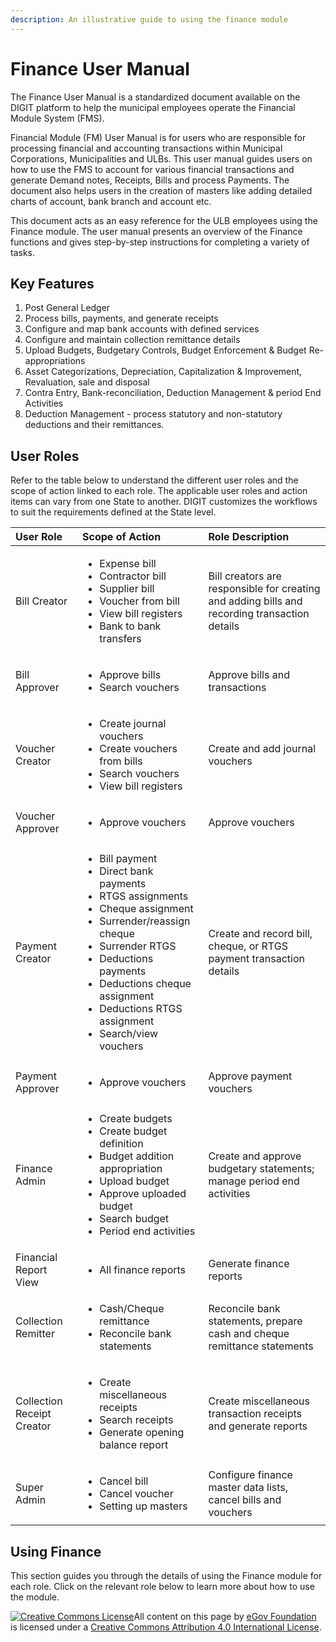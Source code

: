 ```yaml
---
description: An illustrative guide to using the finance module
---
```


# Finance User Manual

The Finance User Manual is a standardized document available on the DIGIT platform to help the municipal employees operate the Financial Module System \(FMS\). 

Financial Module \(FM\) User Manual is for users who are responsible for processing financial and accounting transactions within Municipal Corporations, Municipalities and ULBs. This user manual guides users on how to use the FMS to account for various financial transactions and generate Demand notes, Receipts, Bills and process Payments. The document also helps users in the creation of masters like adding detailed charts of account, bank branch and account etc.

This document acts as an easy reference for the ULB employees using the Finance module. The user manual presents an overview of the Finance functions and gives step-by-step instructions for completing a variety of tasks.

## Key Features

1. Post General Ledger
2. Process bills, payments, and generate receipts
3. Configure and map bank accounts with defined services 
4. Configure and maintain collection remittance details
5. Upload Budgets, Budgetary Controls, Budget Enforcement & Budget Re-appropriations
6. Asset Categorizations, Depreciation, Capitalization & Improvement, Revaluation, sale and disposal
7. Contra Entry, Bank-reconciliation, Deduction Management & period End Activities
8. Deduction Management - process statutory and non-statutory deductions and their remittances.

## User Roles

Refer to the table below to understand the different user roles and the scope of action linked to each role. The applicable user roles and action items can vary from one State to another. DIGIT customizes the workflows to suit the requirements defined at the State level.   


<table>
  <thead>
    <tr>
      <th style="text-align:left">User Role</th>
      <th style="text-align:left">Scope of Action</th>
      <th style="text-align:left">Role Description</th>
    </tr>
  </thead>
  <tbody>
    <tr>
      <td style="text-align:left">Bill Creator</td>
      <td style="text-align:left">
        <ul>
          <li>Expense bill</li>
          <li>Contractor bill</li>
          <li>Supplier bill</li>
          <li>Voucher from bill</li>
          <li>View bill registers</li>
          <li>Bank to bank transfers</li>
        </ul>
      </td>
      <td style="text-align:left">Bill creators are responsible for creating and adding bills and recording
        transaction details</td>
    </tr>
    <tr>
      <td style="text-align:left">Bill Approver</td>
      <td style="text-align:left">
        <ul>
          <li>Approve bills</li>
          <li>Search vouchers</li>
        </ul>
      </td>
      <td style="text-align:left">Approve bills and transactions</td>
    </tr>
    <tr>
      <td style="text-align:left">Voucher Creator</td>
      <td style="text-align:left">
        <ul>
          <li>Create journal vouchers</li>
          <li>Create vouchers from bills</li>
          <li>Search vouchers</li>
          <li>View bill registers</li>
        </ul>
      </td>
      <td style="text-align:left">Create and add journal vouchers</td>
    </tr>
    <tr>
      <td style="text-align:left">Voucher Approver</td>
      <td style="text-align:left">
        <ul>
          <li>Approve vouchers</li>
        </ul>
      </td>
      <td style="text-align:left">Approve vouchers</td>
    </tr>
    <tr>
      <td style="text-align:left">Payment Creator</td>
      <td style="text-align:left">
        <ul>
          <li>Bill payment</li>
          <li>Direct bank payments</li>
          <li>RTGS assignments</li>
          <li>Cheque assignment</li>
          <li>Surrender/reassign cheque</li>
          <li>Surrender RTGS</li>
          <li>Deductions payments</li>
          <li>Deductions cheque assignment</li>
          <li>Deductions RTGS assignment</li>
          <li>Search/view vouchers</li>
        </ul>
      </td>
      <td style="text-align:left">Create and record bill, cheque, or RTGS payment transaction details</td>
    </tr>
    <tr>
      <td style="text-align:left">Payment Approver</td>
      <td style="text-align:left">
        <ul>
          <li>Approve vouchers</li>
        </ul>
      </td>
      <td style="text-align:left">Approve payment vouchers</td>
    </tr>
    <tr>
      <td style="text-align:left">Finance Admin</td>
      <td style="text-align:left">
        <ul>
          <li>Create budgets</li>
          <li>Create budget definition</li>
          <li>Budget addition appropriation</li>
          <li>Upload budget</li>
          <li>Approve uploaded budget</li>
          <li>Search budget</li>
          <li>Period end activities</li>
        </ul>
      </td>
      <td style="text-align:left">Create and approve budgetary statements; manage period end activities</td>
    </tr>
    <tr>
      <td style="text-align:left">Financial Report View</td>
      <td style="text-align:left">
        <ul>
          <li>All finance reports</li>
        </ul>
      </td>
      <td style="text-align:left">Generate finance reports</td>
    </tr>
    <tr>
      <td style="text-align:left">Collection Remitter</td>
      <td style="text-align:left">
        <ul>
          <li>Cash/Cheque remittance</li>
          <li>Reconcile bank statements</li>
        </ul>
      </td>
      <td style="text-align:left">Reconcile bank statements, prepare cash and cheque remittance statements</td>
    </tr>
    <tr>
      <td style="text-align:left">Collection Receipt Creator</td>
      <td style="text-align:left">
        <ul>
          <li>Create miscellaneous receipts</li>
          <li>Search receipts</li>
          <li>Generate opening balance report</li>
        </ul>
      </td>
      <td style="text-align:left">Create miscellaneous transaction receipts and generate reports</td>
    </tr>
    <tr>
      <td style="text-align:left">Super Admin</td>
      <td style="text-align:left">
        <ul>
          <li>Cancel bill</li>
          <li>Cancel voucher</li>
          <li>Setting up masters</li>
        </ul>
      </td>
      <td style="text-align:left">Configure finance master data lists, cancel bills and vouchers</td>
    </tr>
  </tbody>
</table>

## Using Finance

This section guides you through the details of using the Finance module for each role. Click on the relevant role below to learn more about how to use the module.



 [![Creative Commons License](https://i.creativecommons.org/l/by/4.0/80x15.png)](http://creativecommons.org/licenses/by/4.0/)All content on this page by [eGov Foundation ](https://egov.org.in/)is licensed under a [Creative Commons Attribution 4.0 International License](http://creativecommons.org/licenses/by/4.0/).  
  


